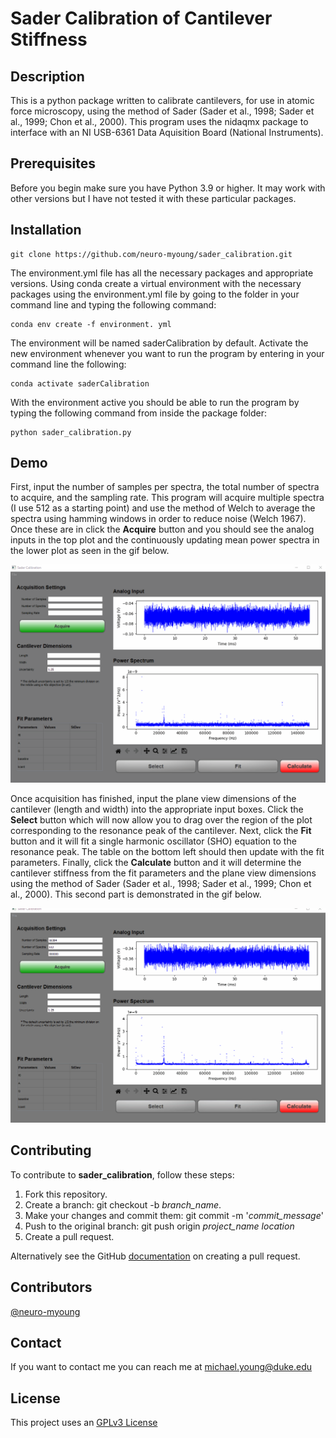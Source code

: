 # Sader Calibration of Cantilever Stiffness

## Description
This is a python package written to calibrate cantilevers, for use in atomic force microscopy, using the method of Sader (Sader et al., 1998; Sader et al., 1999; Chon et al., 2000). This program uses the nidaqmx package to interface with an NI USB-6361 Data Aquisition Board (National Instruments). 

## Prerequisites

Before you begin make sure you have Python 3.9 or higher. It may work with other versions but I have not tested it with these particular packages.

## Installation

```
git clone https://github.com/neuro-myoung/sader_calibration.git
```

The environment.yml file has all the necessary packages and appropriate versions. Using conda create a virtual environment with the necessary packages using the environment.yml file by going to the folder in your command line and typing the following command:

```
conda env create -f environment. yml
```

The environment will be named saderCalibration by default. Activate the new environment whenever you want to run the program by entering in your command line the following:

```
conda activate saderCalibration
```

With the environment active you should be able to run the program by typing the following command from inside the package folder:

```
python sader_calibration.py
```

## Demo

First, input the number of samples per spectra, the total number of spectra to acquire, and the sampling rate. This program will acquire multiple spectra (I use 512 as a starting point) and use the method of Welch to average the spectra using hamming windows in order to reduce noise (Welch 1967). Once these are in click the **Acquire** button and you should see the analog inputs in the top plot and the continuously updating mean power spectra in the lower plot as seen in the gif below.

![Demo GIF](/assets/sampling.gif)

Once acquisition has finished, input the plane view dimensions of the cantilever (length and width) into the appropriate input boxes. Click the **Select** button which will now allow you to drag over the region of the plot corresponding to the resonance peak of the cantilever. Next, click the **Fit** button and it will fit a single harmonic oscillator (SHO) equation to the resonance peak. The table on the bottom left should then update with the fit parameters. Finally, click the **Calculate** button and it will determine the cantilever stiffness from the fit parameters and the plane view dimensions using the method of Sader (Sader et al., 1998; Sader et al., 1999; Chon et al., 2000). This second part is demonstrated in the gif below.

![Demo GIF2](/assets/calculation.gif)

## Contributing
To contribute to **sader_calibration**, follow these steps:

1. Fork this repository.
2. Create a branch: git checkout -b *branch_name*.
3. Make your changes and commit them: git commit -m '*commit_message*'
4. Push to the original branch: git push origin *project_name* *location*
5. Create a pull request.

Alternatively see the GitHub [documentation](https://help.github.com/en/github/collaborating-with-issues-and-pull-requests/creating-a-pull-request) on creating a pull request.

## Contributors

[@neuro-myoung](https://github.com/neuro-myoung)

## Contact

If you want to contact me you can reach me at michael.young@duke.edu

## License
This project uses an [GPLv3 License](https://www.gnu.org/licenses/gpl-3.0.txt)
